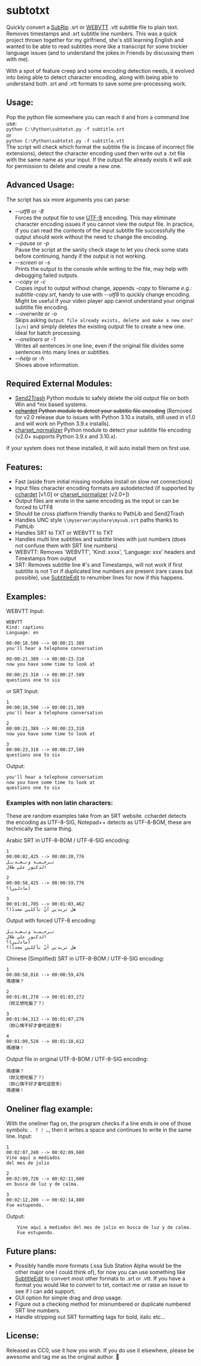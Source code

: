 # subtotxt
Quickly convert a [SubRip](https://en.wikipedia.org/wiki/SubRip) .srt or [WEBVTT](https://en.wikipedia.org/wiki/WebVTT) .vtt subtitle file to plain text. Removes timestamps and .srt subtitle line numbers. 
This was a quick project thrown together for my girlfriend, she's still learning English and wanted to be able to read subtitles more like a transcript for some trickier language issues (and to understand the jokes in Friends by discussing them with me).  
  
With a spot of feature creep and some encoding detection needs, it evolved into being able to detect character encoding, along with being able to understand both .srt and .vtt formats to save some pre-processing work.
## Usage: 
Pop the python file somewhere you can reach it and from a command line use:  
```python C:\Python\subtotxt.py -f subtitle.srt```  
or  
```python C:\Python\subtotxt.py -f subtitle.vtt```  
The script will check which format the subtitle file is (incase of incorrect file extensions), detect the character encoding used then write out a .txt file with the same name as your input. If the output file already exists it will ask for permission to delete and create a new one.
## Advanced Usage:
The script has six more arguments you can parse:  
- *--utf8* or *-8*  
Forces the output file to use [UTF-8](https://en.wikipedia.org/wiki/UTF-8) encoding. This may eliminate character encoding issues if you cannot view the output file. In practice, if you can read the contents of the input subtitle file successfully the output should work without the need to change the encoding.  
- *--pause* or *-p*  
Pause the script at the sanity check stage to let you check some stats before continuing, handy if the output is not working.  
- *--screen* or *-s*  
Prints the output to the console while writing to the file, may help with debugging failed outputs.  
- *--copy* or *-c*  
Copies input to output without change, appends *-copy* to filename *e.g.: subtitle-copy.srt*, handy to use with *--utf8* to quickly change encoding. Might be useful if your video player app cannot understand your original subtitle file encoding.
- *--overwrite* or *-o*  
Skips asking ```Output file already exists, delete and make a new one? [y/n]``` and simply deletes the existing output file to create a new one. Ideal for batch processing.
- *--oneliners* or *-1*   
Writes all sentences in one line, even if the original file divides some sentences into many lines or subtitles.
- *--help* or *-h*   
Shows above information.
## Required External Modules:  
- [Send2Trash](https://pypi.org/project/Send2Trash/) Python module to safely delete the old output file on both Win and \*nix based systems.
- ~~[cchardet](https://pypi.org/project/cchardet/) Python module to detect your subtitle file encoding~~ (Removed for v2.0 release due to issues with Python 3.10.x installs, still used in v1.0 and will work on Python 3.9.x installs).  
- [charset_normalizer](https://github.com/Ousret/charset_normalizer) Python module to detect your subtitle file encoding (v2.0+ supports Python 3.9.x and 3.10.x).   

If your system does not these installed, it will auto install them on first use.  
## Features:
- Fast (aside from initial missing modules install on slow net connections)
- Input files character encoding formats are autodetected (if supported by [cchardet](https://pypi.org/project/cchardet/) [v1.0] or [charset_normalizer](https://github.com/Ousret/charset_normalizer) [v2.0+])  
- Output files are wrote in the same encoding as the input or can be forced to UTF8
- Should be cross platform friendly thanks to PathLib and Send2Trash
- Handles UNC style ```\\myserver\myshare\mysub.srt``` paths thanks to PathLib
- Handles SRT to TXT or WEBVTT to TXT
- Handles multi line subtitles and subtitle lines with just numbers (does not confuse them with SRT line numbers)
- WEBVTT: Removes 'WEBVTT', 'Kind: xxxx', 'Language: xxx' headers and Timestamps from output
- SRT: Removes subtitle line #'s and Timestamps, will not work if first subtitle is not 1 or if duplicated line numbers are present (rare cases but possible), use [SubtitleEdit](https://github.com/SubtitleEdit/subtitleedit) to renumber lines for now if this happens. 
## Examples:
WEBVTT Input:
```  
WEBVTT
Kind: captions
Language: en

00:00:18.590 --> 00:00:21.389
you'll hear a telephone conversation

00:00:21.389 --> 00:00:23.310
now you have some time to look at

00:00:23.310 --> 00:00:27.589
questions one to six
```  
or SRT Input:  
```  
1
00:00:18,590 --> 00:00:21,389
you'll hear a telephone conversation

2
00:00:21,389 --> 00:00:23,310
now you have some time to look at

3
00:00:23,310 --> 00:00:27,589
questions one to six
```
Output:
```  
you'll hear a telephone conversation
now you have some time to look at
questions one to six
```  
  
### Examples with non latin characters:
These are random examples take from an SRT website. cchardet detects the encoding as UTF-8-SIG, Notepad++ detects as UTF-8-BOM, these are technically the same thing. 
  
Arabic SRT in UTF-8-BOM / UTF-8-SIG encoding:
```  
1
00:00:02,425 --> 00:00:20,776
تـرجـمـة وتـعـديـل
الدكتور علي طلال 

2
00:00:58,425 --> 00:00:59,776
مادلين)؟)

3
00:01:01,705 --> 00:01:03,462
هل تريدين أنّ تأكلين مجددًا؟
```  
Output with forced UTF-8 encoding:
```  
تـرجـمـة وتـعـديـل
الدكتور علي طلال 
مادلين)؟)
هل تريدين أنّ تأكلين مجددًا؟
```  
Chinese (Simplified) SRT in UTF-8-BOM / UTF-8-SIG encoding:  
```  
1
00:00:58,016 --> 00:00:59,476
瑪德琳？

2
00:01:01,270 --> 00:01:03,272
（妳又想吃飯了？）

3
00:01:04,313 --> 00:01:07,276
（妳心情不好才會吃這麼多）

4
00:01:09,528 --> 00:01:10,612
瑪德琳！
```  
Output file in original UTF-8-BOM / UTF-8-SIG encoding:
```  
瑪德琳？
（妳又想吃飯了？）
（妳心情不好才會吃這麼多）
瑪德琳！
```
## Oneliner flag example:
With the oneliner flag on, the program checks if a line ends in one of those symbols: `. ? ! …`, then it writes a space and continues to write in the same line.
Input:
```  
1
00:02:07,240 --> 00:02:09,680
Vine aquí a mediados
del mes de julio

2
00:02:09,720 --> 00:02:11,600
en busca de luz y de calma.

3
00:02:12,200 --> 00:02:14,880
Fue estupendo.
```
Output:
```
    Vine aquí a mediados del mes de julio en busca de luz y de calma.
    Fue estupendo.
```
## Future plans:
- Possibly handle more formats (.ssa Sub Station Alpha would be the other major one I could think of), for now you can use something like [SubtitleEdit](https://github.com/SubtitleEdit/subtitleedit) to convert most other formats to .srt or .vtt. If you have a format you would like to convert to txt, contact me or raise an issue to see if I can add support.
- GUI option for simple drag and drop usage.
- Figure out a checking method for misnumbered or duplicate numbered SRT line numbers.
- Handle stripping out SRT formatting tags for bold, italic etc...
## License:
Released as CC0, use it how you wish. If you do use it elsewhere, please be awesome and tag me as the original author. 🙂
